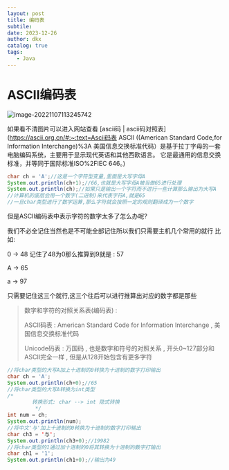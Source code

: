 ```yaml
---
layout: post
title: 编码表
subtile: 
date: 2023-12-26
author: dkx
catalog: true
tags:	
   - Java
---
```


# ASCII编码表

![image-20221107113245742](https://gitee.com/Doukaixin/note_image/raw/master/https://gitee.com/doukaixin/note_image/image-20221107113245742.png)

如果看不清图片可以进入网站查看 [ascii码 | ascii码对照表](https://ascii.org.cn/#:~:text=Ascii码表 ASCII ((American Standard Code,for Information Interchange)%3A 美国信息交换标准代码）是基于拉丁字母的一套电脑编码系统，主要用于显示现代英语和其他西欧语言。 它是最通用的信息交换标准，并等同于国际标准ISO%2FIEC 646。) 

```java
char ch = 'A';//这是一个字符型变量,里面是大写字母A
System.out.println(ch+1);//66,也就是大写字母A被当做65进行处理
System.out.println(ch);//如果只是输出一个字符而不进行一些计算那么输出为大写A
//计算机的底层会用一个数字(二进制)来代表字符A,就是65
//一旦char类型进行了数学运算,那么字符就会按照一定的规则翻译成为一个数字
```

但是ASCII编码表中表示字符的数字太多了怎么办呢?

我们不必全记住当然也是不可能全部记住所以我们只需要主机几个常用的就行 比如:

0 -> 48 记住了48为0那么推算到9就是 : 57

A -> 65

a -> 97

只需要记住这三个就行,这三个往后可以进行推算出对应的数字都是那些

>  数字和字符的对照关系表(编码表) :
>
>  ASCII码表 : American Standard Code for Information Interchange , 美国信息交换标准代码
>
>  Unicode码表 : 万国码 , 也是数字和符号的对照关系 , 开头0~127部分和ASCII完全一样 , 但是从128开始包含有更多字符

```java
//将char类型的大写A加上十进制的0转换为十进制的数字打印输出
char ch = 'A';
System.out.println(ch+0);//65
//将char类型的大写A转换为int类型
/*
        转换形式: char --> int 隐式转换
         */
int num = ch;
System.out.println(num);
//将中文'与'加上十进制的0转换为十进制的数字打印输出
char ch3 = '与';
System.out.println(ch3+0);//19982
//将char类型的1通过加十进制的0将其转换为十进制的数字打输出
char ch1 = '1';
System.out.println(ch1+0);//输出为49
```

